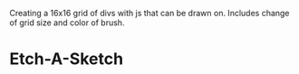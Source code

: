 Creating a 16x16 grid of divs with js that can be drawn on.
Includes change of grid size and color of brush.


# Etch-A-Sketch
